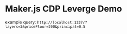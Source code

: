 # Maker.js CDP Leverge Demo

example query: `http://localhost:1337/?layers=3&priceFloor=200&principal=0.5`
